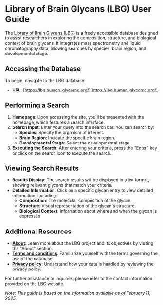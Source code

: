 # Library of Brain Glycans (LBG) User Guide

The [Library of Brain Glycans (LBG)](https://lbg.human-glycome.org/) is a freely accessible database designed to assist researchers in exploring the composition, structure, and biological context of brain glycans. It integrates mass spectrometry and liquid chromatography data, allowing searches by species, brain region, and developmental stage.

## Accessing the Database

To begin, navigate to the LBG database:

- **URL**: [https://lbg.human-glycome.org/](https://lbg.human-glycome.org/)

## Performing a Search

1. **Homepage**: Upon accessing the site, you'll be presented with the homepage, which features a search interface.
2. **Search Input**: Enter your query into the search bar. You can search by:
   - **Species**: Specify the organism of interest.
   - **Brain Region**: Indicate the specific brain region.
   - **Developmental Stage**: Select the developmental stage.
3. **Executing the Search**: After entering your criteria, press the "Enter" key or click on the search icon to execute the search.

## Viewing Search Results

- **Results Display**: The search results will be displayed in a list format, showing relevant glycans that match your criteria.
- **Detailed Information**: Click on a specific glycan entry to view detailed information, including:
  - **Composition**: The molecular composition of the glycan.
  - **Structure**: Visual representation of the glycan's structure.
  - **Biological Context**: Information about where and when the glycan is expressed.

## Additional Resources

- **[About](https://lbg.human-glycome.org/about)**: Learn more about the LBG project and its objectives by visiting the "About" section.
- **[Terms and conditions](https://lbg.human-glycome.org/privacy-policy)**: Familiarize yourself with the terms governing the use of the database.
- **[Privacy policy](https://lbg.human-glycome.org/terms-and-conditions)**: Understand how your data is handled by reviewing the privacy policy.

For further assistance or inquiries, please refer to the contact information provided on the LBG website.

*Note: This guide is based on the information available as of February 11, 2025.*